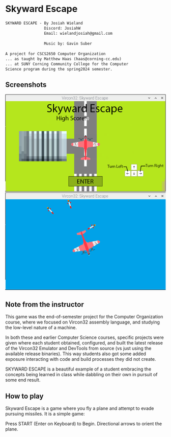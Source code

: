 # Skyward Escape
    
    SKYWARD ESCAPE - By Josiah Wieland
                     Discord: JosiahW
                     Email: wielandjosiah@gmail.com

                     Music by: Gavin Suber
    
    A project for CSCS2650 Computer Organization
    ... as taught by Matthew Haas (haas@corning-cc.edu)
    ... at SUNY Corning Community College for the Computer
    Science program during the spring2024 semester.

## Screenshots

![screenshot 1](screenshots/screenshot1.png)
![screenshot 2](screenshots/screenshot2.png)

## Note from the instructor

This game was  the end-of-semester project for  the Computer Organization
course, where we focused on  Vircon32 assembly language, and studying the
low-level nature of a machine.

In both  these and  earlier Computer  Science courses,  specific projects
were given where each student  obtained, configured, and built the latest
release of the Vircon32 Emulator and  DevTools from source (vs just using
the available  release binaries). This  way students also got  some added
exposure interacting with code and build processes they did not create.

SKYWARD ESCAPE  is a  beautiful  example  of  a student  embracing  the
concepts being learned in class while dabbling on their own in pursuit of
some end result.

## How to play

Skyward Escape  is a  game where  you fly  a plane  and attempt  to evade
pursuing missiles. It is a simple game:

Press START (Enter on Keyboard) to Begin.
Directional arrows to orient the plane.

